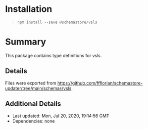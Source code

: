 # Installation
> `npm install --save @schemastore/vsls`

# Summary
This package contains type definitions for vsls.

## Details
Files were exported from https://github.com/ffflorian/schemastore-updater/tree/main/schemas/vsls.

## Additional Details
* Last updated: Mon, Jul 20, 2020, 19:14:56 GMT
* Dependencies: none
